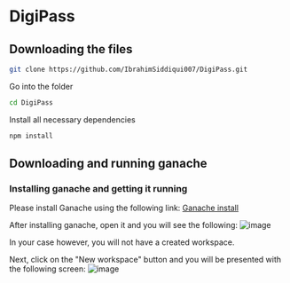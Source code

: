 # DigiPass

## Downloading the files

```bash
git clone https://github.com/IbrahimSiddiqui007/DigiPass.git
```
Go into the folder

```bash
cd DigiPass
```
Install all necessary dependencies

```bash
npm install
```


## Downloading and running ganache

### Installing ganache and getting it running

Please install Ganache using the following link:
[Ganache install](https://trufflesuite.com/ganache/)

After installing ganache, open it and you will see the following:
![image](https://github.com/IbrahimSiddiqui007/DigiPass/assets/87603789/51f08d4e-a719-42e0-8b41-e62236c651c1)


In your case however, you will not have a created workspace.

Next, click on the "New workspace" button and you will be presented with the following screen:
![image](https://github.com/IbrahimSiddiqui007/DigiPass/assets/87603789/9fc94c70-68a9-4013-bd41-b91d117da727)



